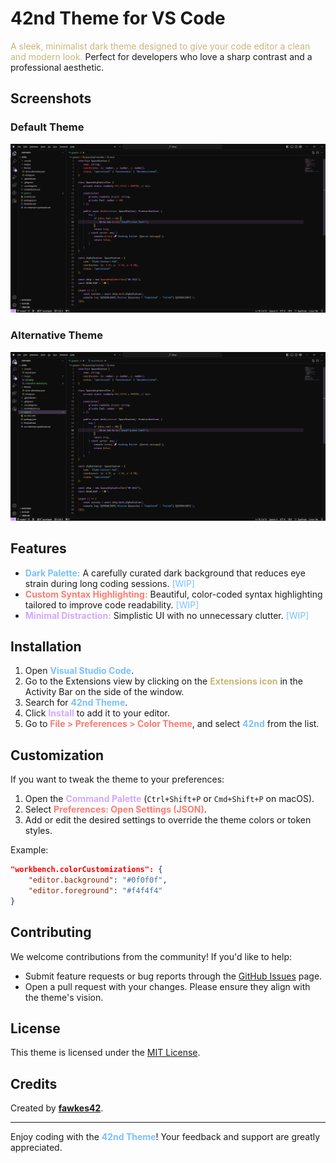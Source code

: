 # 42nd Theme for VS Code

<span style="color: #cab577;">A sleek, minimalist dark theme designed to give your code editor a clean and modern look.</span> Perfect for developers who love a sharp contrast and a professional aesthetic.

## Screenshots

### Default Theme
![Screenshot Default Theme](./images/screenshot-default.png)

### Alternative Theme
![Screenshot Alternative Theme](./images/screenshot-alternative.png)

## Features

- <span style="color: #79C0FF;">**Dark Palette:**</span> A carefully curated dark background that reduces eye strain during long coding sessions. <span style="color: #79C0FF;">[WIP]</span>
- <span style="color: #FF7B72;">**Custom Syntax Highlighting:**</span> Beautiful, color-coded syntax highlighting tailored to improve code readability. <span style="color: #79C0FF;">[WIP]</span>
- <span style="color: #D2A8FF;">**Minimal Distraction:**</span> Simplistic UI with no unnecessary clutter. <span style="color: #79C0FF;">[WIP]</span>

## Installation

1. Open <span style="color: #79C0FF;">**Visual Studio Code**</span>.
2. Go to the Extensions view by clicking on the <span style="color: #cab577;">**Extensions icon**</span> in the Activity Bar on the side of the window.
3. Search for <span style="color: #79C0FF;">**42nd Theme**</span>.
4. Click <span style="color: #D2A8FF;">**Install**</span> to add it to your editor.
5. Go to <span style="color: #FF7B72;">**File > Preferences > Color Theme**</span>, and select <span style="color: #79C0FF;">**42nd**</span> from the list.

## Customization

If you want to tweak the theme to your preferences:

1. Open the <span style="color: #D2A8FF;">**Command Palette**</span> (`Ctrl+Shift+P` or `Cmd+Shift+P` on macOS).
2. Select <span style="color: #FF7B72;">**Preferences: Open Settings (JSON)**</span>.
3. Add or edit the desired settings to override the theme colors or token styles.

Example:

```json
"workbench.colorCustomizations": {
    "editor.background": "#0f0f0f",
    "editor.foreground": "#f4f4f4"
}
```

## Contributing

We welcome contributions from the community! If you'd like to help:

- Submit feature requests or bug reports through the [GitHub Issues](https://github.com/fawkes42/42nd/issues) page.
- Open a pull request with your changes. Please ensure they align with the theme's vision.

## License

This theme is licensed under the [MIT License](https://opensource.org/licenses/MIT).

## Credits

Created by **[fawkes42](https://github.com/fawkes42)**.

---

Enjoy coding with the <span style="color: #79C0FF;">**42nd Theme**</span>! Your feedback and support are greatly appreciated.
